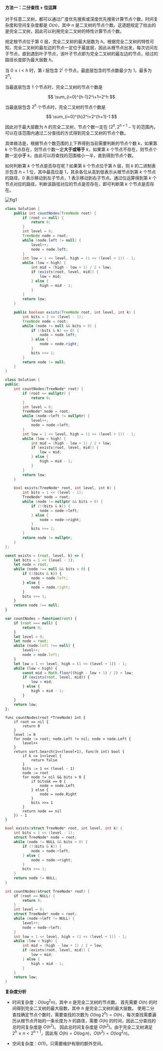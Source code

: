 #### 方法一：二分查找 + 位运算

对于任意二叉树，都可以通过广度优先搜索或深度优先搜索计算节点个数，时间复杂度和空间复杂度都是 $O(n)$，其中 $n$ 是二叉树的节点个数。这道题规定了给出的是完全二叉树，因此可以利用完全二叉树的特性计算节点个数。

规定根节点位于第 $0$ 层，完全二叉树的最大层数为 $h$。根据完全二叉树的特性可知，完全二叉树的最左边的节点一定位于最底层，因此从根节点出发，每次访问左子节点，直到遇到叶子节点，该叶子节点即为完全二叉树的最左边的节点，经过的路径长度即为最大层数 $h$。

当 $0 \le i < h$ 时，第 $i$ 层包含 $2^i$ 个节点，最底层包含的节点数最少为 $1$，最多为 $2^h$。

当最底层包含 $1$ 个节点时，完全二叉树的节点个数是

$$
\sum_{i=0}^{h-1}2^i+1=2^h
$$

当最底层包含 $2^h$ 个节点时，完全二叉树的节点个数是

$$
\sum_{i=0}^{h}2^i=2^{h+1}-1
$$

因此对于最大层数为 $h$ 的完全二叉树，节点个数一定在 $[2^h,2^{h+1}-1]$ 的范围内，可以在该范围内通过二分查找的方式得到完全二叉树的节点个数。

具体做法是，根据节点个数范围的上下界得到当前需要判断的节点个数 $k$，如果第 $k$ 个节点存在，则节点个数一定**大于或等于** $k$，如果第 $k$ 个节点不存在，则节点个数一定**小于** $k$，由此可以将查找的范围缩小一半，直到得到节点个数。

如何判断第 $k$ 个节点是否存在呢？如果第 $k$ 个节点位于第 $h$ 层，则 $k$ 的二进制表示包含 $h+1$ 位，其中最高位是 $1$，其余各位从高到低表示从根节点到第 $k$ 个节点的路径，$0$ 表示移动到左子节点，$1$ 表示移动到右子节点。通过位运算得到第 $k$ 个节点对应的路径，判断该路径对应的节点是否存在，即可判断第 $k$ 个节点是否存在。

![fig1](https://assets.leetcode-cn.com/solution-static/222/1.png)

```Java [sol1-Java]
class Solution {
    public int countNodes(TreeNode root) {
        if (root == null) {
            return 0;
        }
        int level = 0;
        TreeNode node = root;
        while (node.left != null) {
            level++;
            node = node.left;
        }
        int low = 1 << level, high = (1 << (level + 1)) - 1;
        while (low < high) {
            int mid = (high - low + 1) / 2 + low;
            if (exists(root, level, mid)) {
                low = mid;
            } else {
                high = mid - 1;
            }
        }
        return low;
    }

    public boolean exists(TreeNode root, int level, int k) {
        int bits = 1 << (level - 1);
        TreeNode node = root;
        while (node != null && bits > 0) {
            if ((bits & k) == 0) {
                node = node.left;
            } else {
                node = node.right;
            }
            bits >>= 1;
        }
        return node != null;
    }
}
```

```C++ [sol1-C++]
class Solution {
public:
    int countNodes(TreeNode* root) {
        if (root == nullptr) {
            return 0;
        }
        int level = 0;
        TreeNode* node = root;
        while (node->left != nullptr) {
            level++;
            node = node->left;
        }
        int low = 1 << level, high = (1 << (level + 1)) - 1;
        while (low < high) {
            int mid = (high - low + 1) / 2 + low;
            if (exists(root, level, mid)) {
                low = mid;
            } else {
                high = mid - 1;
            }
        }
        return low;
    }

    bool exists(TreeNode* root, int level, int k) {
        int bits = 1 << (level - 1);
        TreeNode* node = root;
        while (node != nullptr && bits > 0) {
            if (!(bits & k)) {
                node = node->left;
            } else {
                node = node->right;
            }
            bits >>= 1;
        }
        return node != nullptr;
    }
};
```

```JavaScript [sol1-JavaScript]
const exists = (root, level, k) => {
    let bits = 1 << (level - 1);
    let node = root;
    while (node !== null && bits > 0) {
        if (!(bits & k)) {
            node = node.left;
        } else {
            node = node.right;
        }
        bits >>= 1;
    }
    return node !== null;
}

var countNodes = function(root) {
    if (root === null) {
        return 0;
    }
    let level = 0;
    let node = root;
    while (node.left !== null) {
        level++;
        node = node.left;
    }
    let low = 1 << level, high = (1 << (level + 1)) - 1;
    while (low < high) {
        const mid = Math.floor((high - low + 1) / 2) + low;
        if (exists(root, level, mid)) {
            low = mid;
        } else {
            high = mid - 1;
        }
    }
    return low;
};
```

```Golang [sol1-Golang]
func countNodes(root *TreeNode) int {
    if root == nil {
        return 0
    }
    level := 0
    for node := root; node.Left != nil; node = node.Left {
        level++
    }
    return sort.Search(1<<(level+1), func(k int) bool {
        if k <= 1<<level {
            return false
        }
        bits := 1 << (level - 1)
        node := root
        for node != nil && bits > 0 {
            if bits&k == 0 {
                node = node.Left
            } else {
                node = node.Right
            }
            bits >>= 1
        }
        return node == nil
    }) - 1
}
```

```C [sol1-C]
bool exists(struct TreeNode* root, int level, int k) {
    int bits = 1 << (level - 1);
    struct TreeNode* node = root;
    while (node != NULL && bits > 0) {
        if (!(bits & k)) {
            node = node->left;
        } else {
            node = node->right;
        }
        bits >>= 1;
    }
    return node != NULL;
}

int countNodes(struct TreeNode* root) {
    if (root == NULL) {
        return 0;
    }
    int level = 0;
    struct TreeNode* node = root;
    while (node->left != NULL) {
        level++;
        node = node->left;
    }
    int low = 1 << level, high = (1 << (level + 1)) - 1;
    while (low < high) {
        int mid = (high - low + 1) / 2 + low;
        if (exists(root, level, mid)) {
            low = mid;
        } else {
            high = mid - 1;
        }
    }
    return low;
}
```

**复杂度分析**

- 时间复杂度：$O(\log^2 n)$，其中 $n$ 是完全二叉树的节点数。
  首先需要 $O(h)$ 的时间得到完全二叉树的最大层数，其中 $h$ 是完全二叉树的最大层数。
  使用二分查找确定节点个数时，需要查找的次数为 $O(\log 2^h)=O(h)$，每次查找需要遍历从根节点开始的一条长度为 $h$ 的路径，需要 $O(h)$ 的时间，因此二分查找的总时间复杂度是 $O(h^2)$。
  因此总时间复杂度是 $O(h^2)$。由于完全二叉树满足 $2^h \le n < 2^{h+1}$，因此有 $O(h)=O(\log n)$，$O(h^2)=O(\log^2 n)$。

- 空间复杂度：$O(1)$。只需要维护有限的额外空间。
